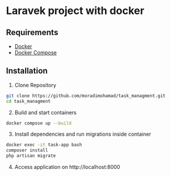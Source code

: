 # Laravek project with docker

## Requirements
- [Docker](https://www.docker.com/)
- [Docker Compose](https://docs.docker.com/compose/)


## Installation
1. Clone Repository
```bash
git clone https://github.com/moradimohamad/task_managment.git
cd task_managment

```
2. Build and start containers
```bash
docker compose up --build
```
3. Install dependencies and run migrations inside container
```bash
docker exec -it task-app bash
composer install
php artisan migrate
```
4. Access application on http://localhost:8000
